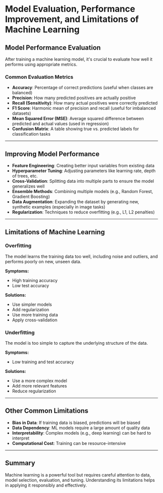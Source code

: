 # Model Evaluation, Performance Improvement, and Limitations of Machine Learning

## Model Performance Evaluation

After training a machine learning model, it's crucial to evaluate how well it performs using appropriate metrics.

### Common Evaluation Metrics

- **Accuracy**: Percentage of correct predictions (useful when classes are balanced)
- **Precision**: How many predicted positives are actually positive
- **Recall (Sensitivity)**: How many actual positives were correctly predicted
- **F1 Score**: Harmonic mean of precision and recall (useful for imbalanced datasets)
- **Mean Squared Error (MSE)**: Average squared difference between predicted and actual values (used in regression)
- **Confusion Matrix**: A table showing true vs. predicted labels for classification tasks

---

## Improving Model Performance

- **Feature Engineering**: Creating better input variables from existing data
- **Hyperparameter Tuning**: Adjusting parameters like learning rate, depth of trees, etc.
- **Cross-Validation**: Splitting data into multiple parts to ensure the model generalizes well
- **Ensemble Methods**: Combining multiple models (e.g., Random Forest, Gradient Boosting)
- **Data Augmentation**: Expanding the dataset by generating new, synthetic examples (especially in image tasks)
- **Regularization**: Techniques to reduce overfitting (e.g., L1, L2 penalties)

---

## Limitations of Machine Learning

### Overfitting
The model learns the training data too well, including noise and outliers, and performs poorly on new, unseen data.

**Symptoms:**
- High training accuracy
- Low test accuracy

**Solutions:**
- Use simpler models
- Add regularization
- Use more training data
- Apply cross-validation

### Underfitting
The model is too simple to capture the underlying structure of the data.

**Symptoms:**
- Low training and test accuracy

**Solutions:**
- Use a more complex model
- Add more relevant features
- Reduce regularization

---

## Other Common Limitations

- **Bias in Data**: If training data is biased, predictions will be biased
- **Data Dependency**: ML models require a large amount of quality data
- **Interpretability**: Complex models (e.g., deep learning) can be hard to interpret
- **Computational Cost**: Training can be resource-intensive

---

## Summary

Machine learning is a powerful tool but requires careful attention to data, model selection, evaluation, and tuning. Understanding its limitations helps in applying it responsibly and effectively.

